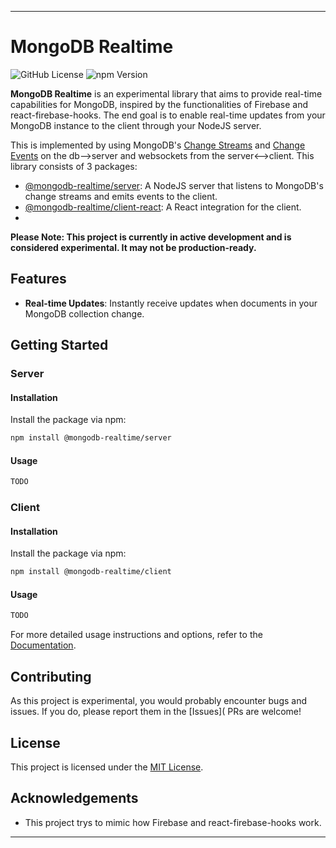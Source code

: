 
---

# MongoDB Realtime

![GitHub License](https://img.shields.io/github/license/Eliav2/mongodb-realtime-listener)
![npm Version](https://img.shields.io/npm/v/mongodb-realtime-listener)

**MongoDB Realtime** is an experimental library that aims to provide real-time capabilities for MongoDB, inspired by the functionalities of Firebase and react-firebase-hooks. 
The end goal is to enable real-time updates from your MongoDB instance to the client through your NodeJS server.

This is implemented by using MongoDB's [Change Streams](https://docs.mongodb.com/manual/changeStreams/) and [Change Events](https://docs.mongodb.com/manual/reference/change-events/) on the db-->server and websockets from the server<-->client.
This library consists of 3 packages:
 - [@mongodb-realtime/server](packages/mongodb-realtime/server/readme.md): A NodeJS server that listens to MongoDB's change streams and emits events to the client.
 - [@mongodb-realtime/client-react](packages/mongodb-realtime/client/readme.md): A React integration for the client.
 - 

**Please Note: This project is currently in active development and is considered experimental. It may not be production-ready.**

## Features

- **Real-time Updates**: Instantly receive updates when documents in your MongoDB collection change.


## Getting Started

### Server

#### Installation

Install the package via npm:

```bash
npm install @mongodb-realtime/server
```

#### Usage

```javascript
TODO
```

### Client

#### Installation

Install the package via npm:

```bash
npm install @mongodb-realtime/client
```

#### Usage

```javascript
TODO
```


For more detailed usage instructions and options, refer to the [Documentation](https://github.com/Eliav2/mongodb-realtime-listener/wiki).

## Contributing

As this project is experimental, you would probably encounter bugs and issues. If you do, please report them in the [Issues](
PRs are welcome!


## License

This project is licensed under the [MIT License](LICENSE).

## Acknowledgements

- This project trys to mimic how Firebase and react-firebase-hooks work.

---

